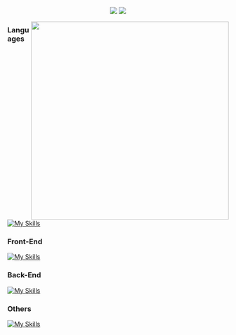 

  
<div align="center">

  [![](https://img.shields.io/badge/LinkedIn-0077B5?style=for-the-badge&logo=linkedin&logoColor=white)]([https://www.linkedin.com/in/vinicius-benfica/](https://www.linkedin.com/in/sandro-thimoteo-312511287/))
  [![](https://img.shields.io/badge/Instagram-E4405F?style=for-the-badge&logo=instagram&logoColor=white)]([https://www.instagram.com/vb_benfica/](https://www.instagram.com/ssouzathimoteo/))
</div>


<img align="right" height="450" width="450" src="https://i.pinimg.com/originals/5e/b1/16/5eb11602ed6c805919e0842d1b70cc9a.gif"/>

  <div align="left">

  ### Languages
  [![My Skills](https://skillicons.dev/icons?i=js,java,c,ts)](https://skillicons.dev)

  ### Front-End
  [![My Skills](https://skillicons.dev/icons?i=html,css)](https://skillicons.dev)

  ### Back-End
  [![My Skills](https://skillicons.dev/icons?i=nodejs)](https://skillicons.dev) 


  ### Others
  
  [![My Skills](https://skillicons.dev/icons?i=git)](https://skillicons.dev)
 
  </div>
